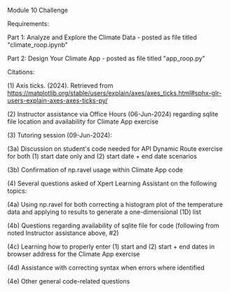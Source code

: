 Module 10 Challenge

Requirements:


Part 1: Analyze and Explore the Climate Data - posted as file titled "climate_roop.ipynb"


Part 2: Design Your Climate App - posted as file titled "app_roop.py"



Citations:


(1) Axis ticks. (2024). Retrieved from https://matplotlib.org/stable/users/explain/axes/axes_ticks.html#sphx-glr-users-explain-axes-axes-ticks-py/



(2) Instructor assistance via Office Hours (06-Jun-2024) regarding sqlite file location and availability for Climate App exercise



(3) Tutoring session (09-Jun-2024):

(3a) Discussion on student's code needed for API Dynamic Route exercise for both (1) start date only and (2) start date + end date scenarios

(3b) Confirmation of np.ravel usage within Climate App code



(4) Several questions asked of Xpert Learning Assistant on the following topics:

(4a) Using np.ravel for both correcting a histogram plot of the temperature data and applying to results to generate a one-dimensional (1D) list

(4b) Questions regarding availability of sqlite file for code (following from noted Instructor assistance above, #2)

(4c) Learning how to properly enter (1) start and (2) start + end dates in browser address for the Climate App exercise

(4d) Assistance with correcting syntax when errors where identified

(4e) Other general code-related questions


